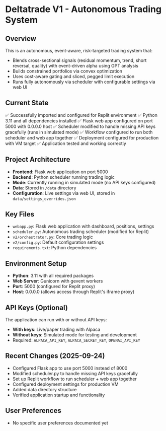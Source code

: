 # Deltatrade V1 - Autonomous Trading System

## Overview
This is an autonomous, event-aware, risk-targeted trading system that:
- Blends cross-sectional signals (residual momentum, trend, short reversal, quality) with event-driven alpha using GPT analysis
- Builds constrained portfolios via convex optimization 
- Uses cost-aware gating and sliced, pegged limit execution
- Runs fully autonomously via scheduler with configurable settings via web UI

## Current State
✅ Successfully imported and configured for Replit environment
✅ Python 3.11 and all dependencies installed
✅ Flask web app configured on port 5000 with 0.0.0.0 host
✅ Scheduler modified to handle missing API keys gracefully (runs in simulated mode)
✅ Workflow configured to run both scheduler and web app together
✅ Deployment configured for production with VM target
✅ Application tested and working correctly

## Project Architecture
- **Frontend**: Flask web application on port 5000
- **Backend**: Python scheduler running trading logic
- **Mode**: Currently running in simulated mode (no API keys configured)
- **Data**: Stored in `/data` directory
- **Configuration**: Live settings via web UI, stored in `data/settings_overrides.json`

## Key Files
- `webapp.py`: Flask web application with dashboard, positions, settings
- `scheduler.py`: Autonomous trading scheduler (modified for Replit)
- `v2/orchestrator.py`: Core trading logic
- `v2/config.py`: Default configuration settings
- `requirements.txt`: Python dependencies

## Environment Setup
- **Python**: 3.11 with all required packages
- **Web Server**: Gunicorn with gevent workers
- **Port**: 5000 (configured for Replit proxy)
- **Host**: 0.0.0.0 (allows access through Replit's iframe proxy)

## API Keys (Optional)
The application can run with or without API keys:
- **With keys**: Live/paper trading with Alpaca
- **Without keys**: Simulated mode for testing and development
- Required: `ALPACA_API_KEY`, `ALPACA_SECRET_KEY`, `OPENAI_API_KEY`

## Recent Changes (2025-09-24)
- Configured Flask app to use port 5000 instead of 8000
- Modified scheduler.py to handle missing API keys gracefully  
- Set up Replit workflow to run scheduler + web app together
- Configured deployment settings for production VM
- Added data directory structure
- Verified application startup and functionality

## User Preferences
- No specific user preferences documented yet